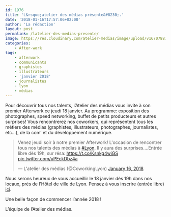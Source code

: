 ```yaml
---
id: 1976
title: 'L&rsquo;atelier des médias présente&#8230;.'
date: '2018-01-16T17:57:06+02:00'
author: 'La rédaction'
layout: post
permalink: /latelier-des-medias-presente/
image: https://res.cloudinary.com/atelier-medias/image/upload/v1670788708/blog/pf98mjihuscv9w4kkgwr.jpg
categories:
    - After-work
tags:
    - afterwork
    - communicants
    - graphistes
    - illustrateurs
    - 'janvier 2018'
    - journalistes
    - lyon
    - médias
---
```


Pour découvrir tous nos talents, l’Atelier des médias vous invite à son premier Afterwork ce jeudi 18 janvier. Au programme: exposition des photographes, speed networking, buffet de petits producteurs et autres surprises! Vous rencontrerez nos coworkers, qui représentent tous les métiers des médias (graphistes, illustrateurs, photographes, journalistes, etc…), de la com’ et du développement numérique.

> Venez jeudi soir à notre premier Afterwork! L'occasion de rencontrer tous nos talents des médias à [\#Lyon](https://twitter.com/hashtag/Lyon?src=hash&ref_src=twsrc%5Etfw). Il y aura des surprises….Entrée libre dès 19h, sur résa: <https://t.co/Ksnkg4wiGS> [pic.twitter.com/uPEckDbz4a](https://t.co/uPEckDbz4a)
> 
> — L'atelier des médias (@CoworkingLyon) [January 16, 2018](https://twitter.com/CoworkingLyon/status/953306912866660357?ref_src=twsrc%5Etfw)

<script async="" charset="utf-8" src="https://platform.twitter.com/widgets.js"></script>

Nous serons heureux de vous accueillir le 18 janvier dès 19h dans nos locaux, près de l’Hôtel de ville de Lyon. Pensez à vous inscrire (entrée libre) [ici](https://www.weezevent.com/afterwork-a-l-atelier-des-medias).

Une belle façon de commencer l’année 2018 !

L’équipe de l’Atelier des médias.